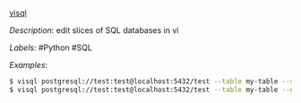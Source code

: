 [visql](https://github.com/paulfitz/visql)

*Description*: edit slices of SQL databases in vi

*Labels*: #Python #SQL

*Examples*:

```bash
$ visql postgresql://test:test@localhost:5432/test --table my-table --sql 'id = 10'
$ visql postgresql://test:test@localhost:5432/test --table my-table --grep 'options'
```
